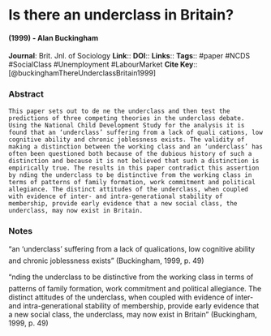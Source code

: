 # Is there an underclass in Britain?
#### (1999) - Alan Buckingham
**Journal**: Brit. Jnl. of Sociology
**Link**:: 
**DOI**:: 
**Links**:: 
**Tags**:: #paper #NCDS #SocialClass #Unemployment #LabourMarket 
**Cite Key**:: [@buckinghamThereUnderclassBritain1999]

### Abstract

```
This paper sets out to de ne the underclass and then test the predictions of three competing theories in the underclass debate. Using the National Child Development Study for the analysis it is found that an ‘underclass’ suffering from a lack of quali cations, low cognitive ability and chronic joblessness exists. The validity of making a distinction between the working class and an ‘underclass’ has often been questioned both because of the dubious history of such a distinction and because it is not believed that such a distinction is empirically true. The results in this paper contradict this assertion by nding the underclass to be distinctive from the working class in terms of patterns of family formation, work commitment and political allegiance. The distinct attitudes of the underclass, when coupled with evidence of inter- and intra-generational stability of membership, provide early evidence that a new social class, the underclass, may now exist in Britain.
```

### Notes

“an ‘underclass’ suffering from a lack of qualications, low cognitive ability and chronic joblessness exists” (Buckingham, 1999, p. 49)

“nding the underclass to be distinctive from the working class in terms of patterns of family formation, work commitment and political allegiance. The distinct attitudes of the underclass, when coupled with evidence of inter- and intra-generational stability of membership, provide early evidence that a new social class, the underclass, may now exist in Britain” (Buckingham, 1999, p. 49)